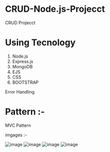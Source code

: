 # CRUD-Node.js-Projecct

CRUD Projecct

# Using Tecnology

1. Node.js
2. Express.js
3. MongoDB
4. EJS
5. CSS
6. BOOTSTRAP

Error Handling

# Pattern :-

MVC Pattern

imgages :- 

![image](https://github.com/user-attachments/assets/5121e96e-9ec1-4afd-8cf8-a62d8206a2ee)
![image](https://github.com/user-attachments/assets/9761a3d1-155d-453f-a3bb-ec712b5fecfe)
![image](https://github.com/user-attachments/assets/121cd396-e733-4358-b1b0-34e386074828)
![image](https://github.com/user-attachments/assets/1e2c85d8-4b18-4f9d-a895-2b471728c641)




